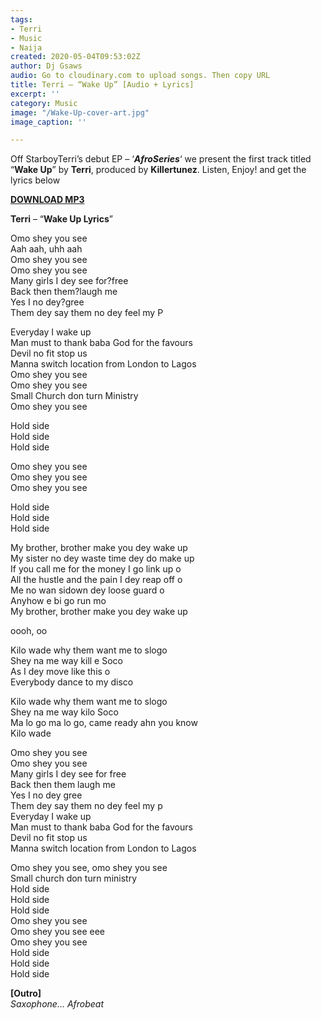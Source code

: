 ```yaml
---
tags:
- Terri
- Music
- Naija
created: 2020-05-04T09:53:02Z
author: Dj Gsaws
audio: Go to cloudinary.com to upload songs. Then copy URL
title: Terri – “Wake Up” [Audio + Lyrics]
excerpt: ''
category: Music
image: "/Wake-Up-cover-art.jpg"
image_caption: ''

---
```

Off StarboyTerri’s debut EP – ‘**_AfroSeries_**‘ we present the first track titled “**Wake Up**” by **Terri**, produced by **Killertunez**. Listen, Enjoy! and get the lyrics below

[**DOWNLOAD MP3**](https://tooxclusive.com/wp-content/uploads/2020/05/Terri-Wake-Up.mp3)

**Terri** – “**Wake Up Lyrics**”

Omo shey you see  
Aah aah, uhh aah  
Omo shey you see  
Omo shey you see  
Many girls I dey see for?free  
Back then them?laugh me  
Yes I no dey?gree  
Them dey say them no dey feel my P

Everyday I wake up  
Man must to thank baba God for the favours  
Devil no fit stop us  
Manna switch location from London to Lagos  
Omo shey you see  
Omo shey you see  
Small Church don turn Ministry  
Omo shey you see

Hold side  
Hold side  
Hold side

Omo shey you see  
Omo shey you see  
Omo shey you see

Hold side  
Hold side  
Hold side

My brother, brother make you dey wake up  
My sister no dey waste time dey do make up  
If you call me for the money I go link up o  
All the hustle and the pain I dey reap off o  
Me no wan sidown dey loose guard o  
Anyhow e bi go run mo  
My brother, brother make you dey wake up

oooh, oo

Kilo wade why them want me to slogo  
Shey na me way kill e Soco  
As I dey move like this o  
Everybody dance to my disco

Kilo wade why them want me to slogo  
Shey na me way kilo Soco  
Ma lo go ma lo go, came ready ahn you know  
Kilo wade

Omo shey you see  
Omo shey you see  
Many girls I dey see for free  
Back then them laugh me  
Yes I no dey gree  
Them dey say them no dey feel my p  
Everyday I wake up  
Man must to thank baba God for the favours  
Devil no fit stop us  
Manna switch location from London to Lagos

Omo shey you see, omo shey you see  
Small church don turn ministry  
Hold side  
Hold side  
Hold side  
Omo shey you see  
Omo shey you see eee  
Omo shey you see  
Hold side  
Hold side  
Hold side

**\[Outro\]**  
_Saxophone… Afrobeat_